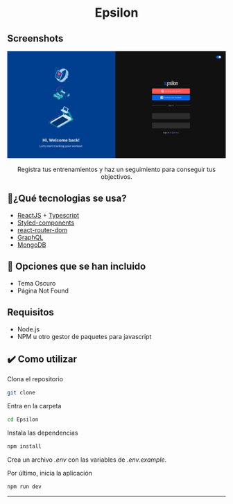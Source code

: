 <h1 align="center">Epsilon</h1>

## Screenshots

![](screenshots/screenshot1.png)


<p align="center">
  Registra tus entrenamientos y haz un seguimiento para conseguir tus objectivos.
</p>

## 🔵¿Qué tecnologias se usa?

- [ReactJS](https://reactjs.org/) + [Typescript](https://www.typescriptlang.org/)
- [Styled-components](https://styled-components.com/)
- [react-router-dom](https://reactrouter.com/web/guides/quick-start)
- [GraphQL](https://graphql.org/)
- [MongoDB](https://docs.mongodb.com/)


## 🔵 Opciones que se han incluido

- Tema Oscuro
- Página Not Found

## Requisitos

- Node.js
- NPM u otro gestor de paquetes para javascript

## :heavy_check_mark: Como utilizar

Clona el repositorio

```bash
git clone 
```
Entra en la carpeta

```bash
cd Epsilon
```

Instala las dependencias

```bash
npm install
```

Crea un archivo *.env* con las variables de *.env.example*.

Por último, inicia la aplicación

```bash
npm run dev
```

---  